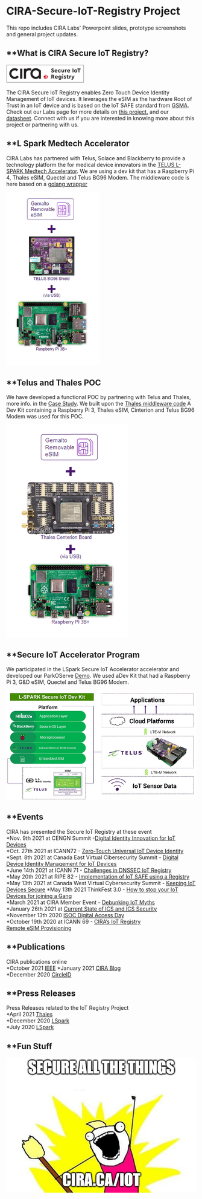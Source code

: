 # CIRA-Secure-IoT-Registry Project
This repo includes CIRA Labs' Powerpoint slides, prototype screenshots and general project updates.



## **What is CIRA Secure IoT Registry?

![IOT Registry Logo](/images/IoT%20Registry%20logo.png)

The CIRA Secure IoT Registry enables Zero Touch Device Identity Management of IoT devices. It leverages the eSIM as the hardware Root of Trust in an IoT device and is based on the IoT SAFE standard from [GSMA](https://www.gsma.com/iot/iot-safe/). Check out our Labs page for more details on [this project.](https://cira.ca/iot) and our [datasheet](https://static.cira.ca/2021-07/labs-data-sheet_210719.pdf). Connect with us if you are interested in knowing more about this project or partnering with us.  


## **L Spark Medtech Accelerator
CIRA Labs has partnered with Telus, Solace and Blackberry to provide a technology platform the for medical device innovators in the [TELUS L-SPARK Medtech Accelerator](https://www.l-spark.com/accelerator/secureiot/). We are using a dev kit that has a Raspberry Pi 4, Thales eSIM, Quectel and Telus BG96 Modem. The middleware code is here based on a [golang wrapper](https://github.com/CIRALabs/iot-safe-middleware)

![MedTech Accelerator Dev Kit](/images/LSpark%20Phase%202%20Dev%20Kit.PNG)


## **Telus and Thales POC
We have developed a functional POC by partnering with Telus and Thales, more info. in the [Case Study](https://www.thalesgroup.com/en/markets/digital-identity-and-security/mobile/secure-elements/gsma-iot-safe-specifications). 
We built upon the [Thales middleware code](https://github.com/ThalesGroup/iot-safe-middleware)
A Dev Kit containing a Raspberry Pi 3, Thales eSIM, Cinterion and Telus BG96 Modem was used for this POC. 

![POC Dev Kit](/images/POC%20Dev%20Kit.png)

## **Secure IoT Accelerator Program  
We participated in the LSpark Secure IoT Accelerator accelerator and developed our ParkOServe [Demo](https://github.com/TELUS-Emerging-IoT/Secure-IoT-Accelerator). We used aDev Kit that had a Raspberry Pi 3, G&D eSIM, Quectel and Telus BG96 Modem.   


![Secure IoT Accelerator Dev Kit](/images/LSPARKDEVKIT.jpg)

## **Events  
CIRA has presented the Secure IoT Registry at these event  
*Nov. 9th 2021 at CENGN Summit -[Digital Identity Innovation for IoT Devices](https://pheedloop.com/2021CENGNSUMMIT/virtual/?page=sessions&section=SESUV7V6PRCCE50GP)  
*Oct. 27th 2021 at ICANN72 - [Zero-Touch Universal IoT Device Identity](https://72.schedule.icann.org/meetings/M24SJN375N2rcupnS)  
*Sept. 8th 2021 at Canada East Virtual Cibersecurity Summit - [Digital Device Identity Management for IoT Devices](https://dataconnectors.com/events/2021/september/canada-east/)  
*June 14th 2021 at ICANN 71 - [Challenges in DNSSEC IoT Registry](https://meetings.icann.org/en/remote71)  
*May 20th 2021 at RIPE 82 - [Implementation of IoT SAFE using a Registry](https://ripe82.ripe.net/archives/video/598/)  
*May 13th 2021 at Canada West Virtual Cybersecurity Summit - [Keeping IoT Devices Secure](https://dataconnectors.com/events/2021/may/canada-west/)
*May 13th 2021 ThinkFest 3.0 - [How to stop your IoT Devices for joining a Gang](http://praxiem.com/iotnorth-thingkfest-3-0/)  
*March 2021 at CIRA Member Event - [Debunking IoT Myths](https://www.youtube.com/watch?v=D1vdVLI1H6c)  
*January 26th 2021 at [Current State of ICS and ICS Security](https://www.publicsafety.gc.ca/cnt/ntnl-scrt/cbr-scrt/ndstrl-cntrl-sstms/vnts-en.aspx)  
*November 13th 2020 [ISOC Digital Access Day](https://internetsociety.ca/event/3rd-annual-digital-access-day/?event_date=2020-11-12)  
*October 19th 2020 at ICANN 69 - [CIRA’s IoT Registry Remote eSIM Provisioning](https://69.schedule.icann.org/meetings/sMAzQxxMpvoRQckC2)  

## **Publications  
CIRA publications online  
*October 2021 [IEEE](https://ieeexplore.ieee.org/document/9606833) 
*January 2021 [CIRA Blog](https://www.cira.ca/blog/state-internet/putting-ciras-secure-iot-registry-work-l-sparks-medtech-accelerator)  
*December 2020 [CircleID](http://www.circleid.com/posts/20201204-innovative-framework-to-help-iot-industry-scale-into-billions/)  

## **Press Releases  
Press Releases related to the IoT Registry Project  
*April 2021 [Thales](https://thales-group.prezly.com/thales-iot-safe-to-secure-cloud-connectivity-for-new-internet-of-things-services-in-canada?utm_source=twitter&utm_medium=Hootsuite&utm_term=&utm_content=&utm_campaign=)  
*December 2020 [LSpark](https://www.l-spark.com/medtech-the-future-of-healthcare-is-here/)  
*July 2020 [LSpark](https://betakit.com/l-spark-launches-new-accelerator-program-for-connected-medical-device-ventures/)  

## **Fun Stuff  

![CIRA Secure all the things](/images/iot-sticker_191010.jpg)

